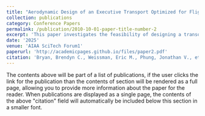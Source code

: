 ```yaml
---
title: "Aerodynamic Design of an Executive Transport Optimized for Flight Just Beyond Mach One."
collection: publications
category: Conference Papers
permalink: /publication/2010-10-01-paper-title-number-2
excerpt: 'This paper investigates the feasibility of designing a transoceanic supersonic business jet to succeed the Concorde, addressing key challenges such as range, safety, fuel efficiency, and route accessibility. Adopting a multidisciplinary approach, we propose a next-generation luxury aircraft incorporating advanced technology, including a non-afterburning turbofan engine with a simple normal shock inlet. We have developed an 8-passenger design that can fly across the North-Atlantic at supersonic speeds. During the design process, it was found that incorporating a wing with an average sweep of 50° to 55° delays the onset of drag rise just past Mach 1. This allows for more efficient transonic and supersonic cruising, as hypothesized by Antony Jameson. Additionally, our design adheres rigorously to 14 CFR § 25 regulations, ensuring compliance with safety standards and operational requirements. Our innovative approach represents a significant step forward in the development of economically viable supersonic transport aircraft.'
date: '2025'
venue: 'AIAA SciTech Forum1'
paperurl: 'http://academicpages.github.io/files/paper2.pdf'
citation: 'Bryan, Brendyn C., Weissman, Eric M., Phung, Jonathan V., et al. “Aerodynamic Design of an Executive Transport Optimized for Flight Just Beyond Mach One.” AIAA SciTech Forum, 2025.'
---
```


The contents above will be part of a list of publications, if the user clicks the link for the publication than the contents of section will be rendered as a full page, allowing you to provide more information about the paper for the reader. When publications are displayed as a single page, the contents of the above "citation" field will automatically be included below this section in a smaller font.
